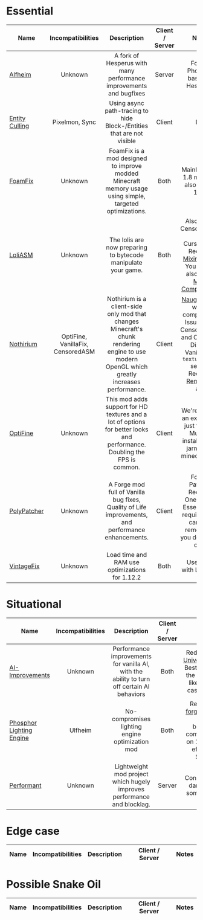 # Essential
| Name | Incompatibilities | Description | Client / Server | Notes |
| --- | :---: | :---: | :---: | :---: |
| [Alfheim](https://www.curseforge.com/minecraft/mc-mods/alfheim-lighting-engine) | Unknown | A fork of Hesperus with many performance improvements and bugfixes | Server | Fork of Phosphor based on Hesperus. |
| [Entity Culling](https://modrinth.com/mod/entityculling) | Pixelmon, Sync | Using async path-tracing to hide Block-/Entities that are not visible | Client | N/A |
| [FoamFix](https://modrinth.com/mod/foamfix) | Unknown | FoamFix is a mod designed to improve modded Minecraft memory usage using simple, targeted optimizations. | Both | Mainly a 1.7-1.8 mod, but also fine on 1.12. |
| [LoliASM](https://github.com/LoliKingdom/LoliASM) | Unknown | The lolis are now preparing to bytecode manipulate your game. | Both | Also called CensoredASM on CurseForge. Requires [MixinBooter](https://www.curseforge.com/minecraft/mc-mods/mixin-booter). You should also install [Mixin Compatibility](https://modrinth.com/mod/mixincompat). |
| [Nothirium](https://www.curseforge.com/minecraft/mc-mods/nothirium) | OptiFine, VanillaFix, CensoredASM | Nothirium is a client-side only mod that changes Minecraft's chunk rendering engine to use modern OpenGL which greatly increases performance. | Client | [Naughthirium](https://modrinth.com/mod/naughthirium) will fix compatibility Issues with CensoredASM and OptiFine.. Disable VanillaFix's `textureFixes` setting. Requires [RenderLib](https://www.curseforge.com/minecraft/mc-mods/renderlib) and | [MixinBooter](https://www.curseforge.com/minecraft/mc-mods/mixin-booter). You should also install [Mixin Compatibility](https://modrinth.com/mod/mixincompat). |
| [OptiFine](https://optifine.net) | Unknown | This mod adds support for HD textures and a lot of options for better looks and performance. Doubling the FPS is common. | Client | We're making an exception, just for this. Must be installed as a jarmod (in minecraft.jar). |
| [PolyPatcher](https://modrinth.com/mod/patcher) | Unknown | A Forge mod full of Vanilla bug fixes, Quality of Life improvements, and performance enhancements. | Client | Fork of Patcher. Requires OneConfig. Essential not required, you can now remove it if you depended on it. |
| [VintageFix](https://modrinth.com/mod/vintagefix) | Unknown | Load time and RAM use optimizations for 1.12.2 | Both | Use along with LoliASM. |

# Situational
| Name | Incompatibilities | Description | Client / Server | Notes |
| --- | :---: | :---: | :---: | :---: |
| [AI\-Improvements](https://modrinth.com/mod/ai-improvements) | Unknown | Performance improvements for vanilla AI, with the ability to turn off certain AI behaviors | Both | Redundant with [UniversalTweaks](https://modrinth.com/mod/universal-tweaks). Best effective on the Server side, likely an edge case on Client. |
| [Phosphor Lighting Engine](https://www.curseforge.com/minecraft/mc-mods/phosphor-forge) | Ulfheim | No-compromises lighting engine optimization mod | Both | Requires [this forge version](https://www.curseforge.com/minecraft/mc-mods/phosphor-forge) or another backwards compatible port on 1.12. Not as effective as Starlight. |
| [Performant](https://www.curseforge.com/minecraft/mc-mods/performant) | Unknown | Lightweight mod project which hugely improves performance and blocklag. | Server | Considered *very* dangerous by some modders. |

# Edge case
| Name | Incompatibilities | Description | Client / Server | Notes |
| --- | :---: | :---: | :---: | :---: |

# Possible Snake Oil
| Name | Incompatibilities | Description | Client / Server | Notes |
| --- | :---: | :---: | :---: | :---: |
